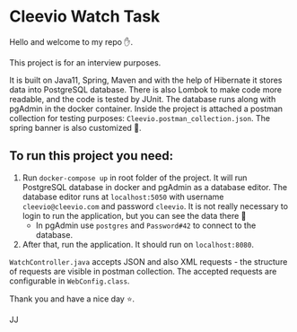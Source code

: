 # Cleevio Watch Task

Hello and welcome to my repo :hand:.

This project is for an interview purposes.

It is built on Java11, Spring, Maven and with the help of Hibernate it stores data into PostgreSQL database. There is also Lombok to make code more readable, and the code is tested by JUnit. The database runs along with pgAdmin in the docker container. Inside the project is attached a postman collection for testing purposes: `Cleevio.postman_collection.json`. The spring banner is also customized :tada:.

## To run this project you need:
1. Run `docker-compose up` in root folder of the project. It will run PostgreSQL database in docker and pgAdmin as a database editor. The database editor runs at `localhost:5050` with username `cleevio@cleevio.com` and password `cleevio`. It is not really necessary to login to run the application, but you can see the data there :metal:
   * In pgAdmin use `postgres` and `Password#42` to connect to the database.
2. After that, run the application. It should run on `localhost:8080`.

`WatchController.java` accepts JSON and also XML requests - the structure of requests are visible in postman collection. The accepted requests are configurable in `WebConfig.class`. 

Thank you and have a nice day :star:.

JJ